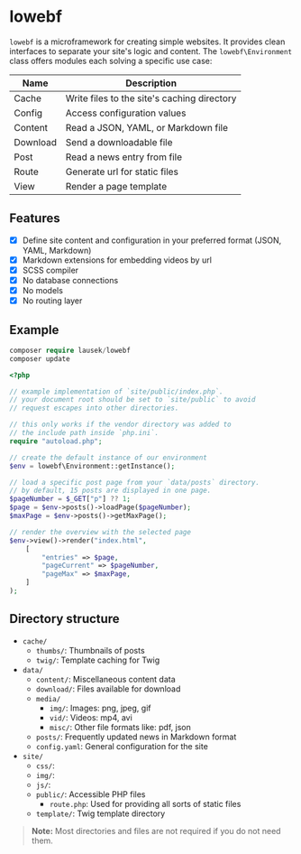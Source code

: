 # lowebf

`lowebf` is a microframework for creating simple websites.
It provides clean interfaces to separate your site's logic and content.
The `lowebf\Environment` class offers modules each solving a specific use case:

| Name | Description |
|---|----|
| Cache | Write files to the site's caching directory |
| Config | Access configuration values |
| Content | Read a JSON, YAML, or Markdown file |
| Download | Send a downloadable file |
| Post | Read a news entry from file |
| Route | Generate url for static files |
| View | Render a page template |

## Features

- [X] Define site content and configuration in your preferred format (JSON, YAML, Markdown)
- [X] Markdown extensions for embedding videos by url
- [X] SCSS compiler
- [X] No database connections
- [X] No models
- [X] No routing layer

## Example

```php
composer require lausek/lowebf
composer update
```

```php
<?php

// example implementation of `site/public/index.php`.
// your document root should be set to `site/public` to avoid
// request escapes into other directories.

// this only works if the vendor directory was added to 
// the include path inside `php.ini`.
require "autoload.php";

// create the default instance of our environment
$env = lowebf\Environment::getInstance();

// load a specific post page from your `data/posts` directory.
// by default, 15 posts are displayed in one page.
$pageNumber = $_GET["p"] ?? 1;
$page = $env->posts()->loadPage($pageNumber);
$maxPage = $env->posts()->getMaxPage();

// render the overview with the selected page
$env->view()->render("index.html",
    [
        "entries" => $page,
        "pageCurrent" => $pageNumber,
        "pageMax" => $maxPage,
    ]
);
```

## Directory structure

- `cache/`
    - `thumbs/`: Thumbnails of posts
    - `twig/`: Template caching for Twig
- `data/`
    - `content/`: Miscellaneous content data
    - `download/`: Files available for download
    - `media/`
        - `img/`: Images: png, jpeg, gif
        - `vid/`: Videos: mp4, avi
        - `misc/`: Other file formats like: pdf, json
    - `posts/`: Frequently updated news in Markdown format
    - `config.yaml`: General configuration for the site
- `site/`
    - `css/`:
    - `img/`:
    - `js/`:
    - `public/`: Accessible PHP files
        - `route.php`: Used for providing all sorts of static files
    - `template/`: Twig template directory

> **Note:** Most directories and files are not required if you do not need them.
